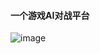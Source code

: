 #### 一个游戏AI对战平台

![image](https://user-images.githubusercontent.com/95162669/226239100-4f503a45-0e5d-42c1-858e-8880a2773c32.png)
